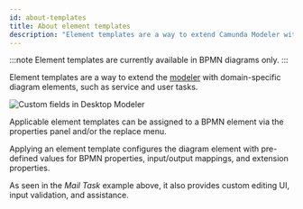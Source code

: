 ```yaml
---
id: about-templates
title: About element templates
description: "Element templates are a way to extend Camunda Modeler with domain-specific diagram elements, such as service and user tasks."
---
```


:::note
Element templates are currently available in BPMN diagrams only.
:::

Element templates are a way to extend the [modeler](https://camunda.org/bpmn/tool/) with domain-specific diagram elements, such as service and user tasks.

![Custom fields in Desktop Modeler](./img/overview.png)

Applicable element templates can be assigned to a BPMN element via the properties panel and/or the replace menu.

Applying an element template configures the diagram element with pre-defined values for BPMN properties, input/output mappings, and extension properties.

As seen in the _Mail Task_ example above, it also provides custom editing UI, input validation, and assistance.
